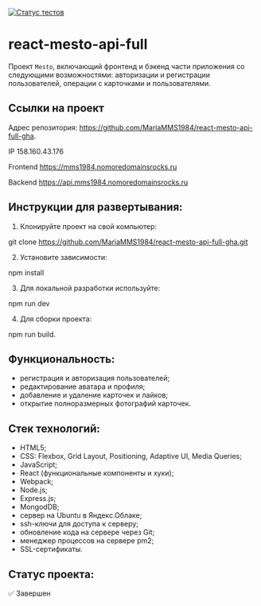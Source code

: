 [![Статус тестов](../../actions/workflows/tests.yml/badge.svg)](../../actions/workflows/tests.yml)

# react-mesto-api-full
Проект `Mesto`, включающий фронтенд и бэкенд части приложения со следующими возможностями: авторизации и регистрации пользователей, операции с карточками и пользователями. 

## Ссылки на проект

Адрес репозитория: https://github.com/MariaMMS1984/react-mesto-api-full-gha.

IP 158.160.43.176

Frontend https://mms1984.nomoredomainsrocks.ru

Backend https://api.mms1984.nomoredomainsrocks.ru

## Инструкции для развертывания:

1. Клонируйте проект на свой компьютер:

git clone https://github.com/MariaMMS1984/react-mesto-api-full-gha.git

2. Установите зависимости:

npm install

3. Для локальной разработки используйте:

npm run dev

4. Для сборки проекта:

npm run build.

## Функциональность:
- регистрация и авторизация пользователей;
- редактирование аватара и профиля;
- добавление и удаление карточек и лайков;
- открытие полноразмерных фотографий карточек.

## Стек технологий:
- HTML5;
- CSS:
   Flexbox,
  Grid Layout,
  Positioning,
  Adaptive UI,
  Media Queries;
- JavaScript;
- React (функциональные компоненты и хуки);
- Webpack;
- Node.js;
- Express.js;
- MongodDB;
- сервер на Ubuntu в Яндекс.Облаке;
- ssh-ключи для доступа к серверу;
- обновление кода на сервере через Git;
- менеджер процессов на сервере pm2;
- SSL-сертификаты.

## Статус проекта:
✅ Завершен
